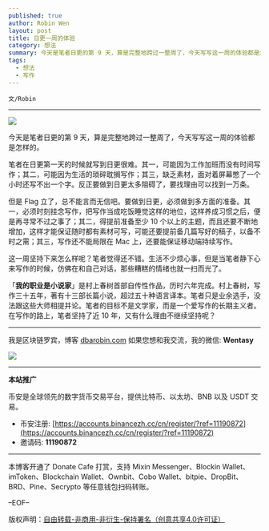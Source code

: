```yaml
---
published: true
author: Robin Wen
layout: post
title: 日更一周的体验
category: 想法
summary: 今天是笔者日更的第 9 天，算是完整地跨过一整周了，今天写写这一周的体验都是怎样的。笔者在日更第一天的时候就写到日更很难。其一，可能因为工作加班而没有时间写作；其二，可能因为生活的琐碎耽搁写作；其三，缺乏素材，面对着屏幕憋了一个小时还写不出一个字。反正要做到日更太多阻碍了，要找理由可以找到一万条。村上春树，写作三十五年，著有十三部长篇小说，超过五十种语言译本。笔者只是业余选手，没法跟这些大师相提并论。笔者的目标不是文学家，而是一个爱写作的长期主义者。在写作的路上，笔者坚持了近 10 年，又有什么理由不继续坚持呢？
tags:
  - 想法
  - 写作
---
```


`文/Robin`

***

![](https://cdn.dbarobin.com/nzcf21q.png)

今天是笔者日更的第 9 天，算是完整地跨过一整周了，今天写写这一周的体验都是怎样的。

笔者在日更第一天的时候就写到日更很难。其一，可能因为工作加班而没有时间写作；其二，可能因为生活的琐碎耽搁写作；其三，缺乏素材，面对着屏幕憋了一个小时还写不出一个字。反正要做到日更太多阻碍了，要找理由可以找到一万条。

但是 Flag 立了，总不能言而无信吧。要做到日更，必须做到多方面的准备。其一，必须时刻挂念写作，把写作当成吃饭睡觉这样的地位，这样养成习惯之后，便是再寻常不过之事了；其二，得提前准备至少 10 个以上的主题，而且还要不断地增加，这样才能保证随时都有素材可写，可能还要提前备几篇写好的稿子，以备不时之需；其三，写作还不能局限在 Mac 上，还要能保证移动端持续写作。

这一周坚持下来怎么样呢？笔者觉得还不错。生活不少烦心事，但是当笔者静下心来写作的时候，仿佛在和自己对话，那些糟糕的情绪也就一扫而光了。

「**我的职业是小说家**」是村上春树首部自传性作品，历时六年完成。村上春树，写作三十五年，著有十三部长篇小说，超过五十种语言译本。笔者只是业余选手，没法跟这些大师相提并论。笔者的目标不是文学家，而是一个爱写作的长期主义者。在写作的路上，笔者坚持了近 10 年，又有什么理由不继续坚持呢？

***

我是区块链罗宾，博客 [dbarobin.com](https://dbarobin.com/)
如果您想和我交流，我的微信: **Wentasy**

![](https://cdn.dbarobin.com/v4yywe2.png)

***

**本站推广**

币安是全球领先的数字货币交易平台，提供比特币、以太坊、BNB 以及 USDT 交易。

* 币安注册: [https://accounts.binancezh.cc/cn/register/?ref=11190872](https://accounts.binancezh.cc/cn/register/?ref=11190872)
* 邀请码: **11190872**

***

本博客开通了 Donate Cafe 打赏，支持 Mixin Messenger、Blockin Wallet、imToken、Blockchain Wallet、Ownbit、Cobo Wallet、bitpie、DropBit、BRD、Pine、Secrypto 等任意钱包扫码转账。

<center>
    <div class="--donate-button"
         data-button-id="f8b9df0d-af9a-460d-8258-d3f435445075"
    ></div>
</center>

–EOF–

版权声明：[自由转载-非商用-非衍生-保持署名（创意共享4.0许可证）](http://creativecommons.org/licenses/by-nc-nd/4.0/deed.zh)